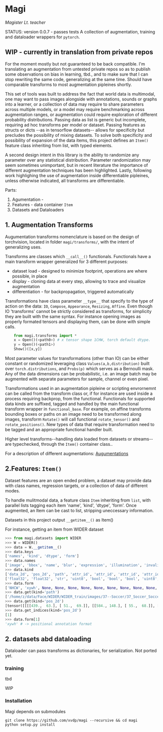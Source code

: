 # Magi
*Magister Lt. teacher*

STATUS: version 0.0.7 - passes tests
A collection of augmentation, training and dataloader wrappers for `pytorch`. 

## WIP - currently in translation from private repos
For the moment mostly but not guaranteed to be back compatible.
I'm translating an augmentation from untested private repos so as to publish some observations on bias in learning, tbd., and to make sure that I can stop rewriting the same code, generalizing at the same time. Should have comparable transforms to most augmentation pipleines shortly.


This set of tools was built to address the fact that world data is multimodal, one may want to pass images alongside with annotations, sounds or graphs into a learner, or a collection of data may require to share parameters across multiple models, or a model may require benchmarking across augmentation ranges, or augmentation could require exploration of different probability distributions. Passing data as list is generic but incomplete, requiring ad hoc transforms per model or dataset. Passing features as structs or dicts --as in tensorflow datasets-- allows for specificity but precludes the possibility of mixing datasets. To solve both specificity and possibility of expansion of the data items, this project defines an `Item()` feature class inheriting from list, with typed elements. 

A second design intent in this library is the ability to randomize any parameter over any statistical distribution. Parameter randomization may seem sometimes unimportant, but in recent literature the importance of different augmentation techniques has been highlighted. Lastly, following work highlighing the use of augmentation inside differentiable pipleines, unless otherwise indicated, all transforms are differentiable.

Parts:<br>
1. Agumentation -
2. Features - data container `Item`
3. Datasets and Dataloaders


## 1. Augmentation Transforms

Augumentation transforms nomenclature is based on the design of torchvision, located in folder `magi/transforms/`, with the intent of generalizing uses.

Transforms are classes which `__call__()` functionals. Functionals have a main transform wrapper generalized for 3 different purposes:
* dataset load - designed to minimize footprint, operations are where possible, in place
* display - cloning data at every step, allowing to trace and visualize augmentation
* differentiation - for backpropagation, triggered automatically


Transformations have class parameter `__type__` that specify to the type of action on the data: `IO`, `Compose`, `Appearance`, `Resizing`, `Affine`. Even though IO 'transforms' cannot be strictly considered as transforms, for simplicity they are built with the same syntax. For instance opening images as properly formated tensors and displaying them, can be done with simple calls.
```python
    from magi.transforms import *
    x = Open()(<path0>) # x tensor shape 1CHW, torch default dtype.
    y = Open()(<path1>)
    Show()([x,y])
```
Most parameter values for transformations (other than IO) can be either constant or randomized leveraging class `Values(a,b,distribution)` built over `torch.distributions`, and `Probs(p)` which serves as a Bernoulli mask. Any of the data dimensions can be probabilistic, i.e. an image batch may be augmented with separate parameters for sample, channel or even pixel. 

Transformations used in an augmentation pipleine or scripting envrornemnt can be called from the transform class or, if for instance are used inside a process requiring backprop, from the functional. Functionals for supported data kinds are suffixed, tagged and handled by the main functional transform wrapper in `functional_base`. For example, on affine transforms bounding boxes or paths on an image need to be transformed along images, transform `Rotate()` will call functional `rotate_tensor()` and `rotate_positions()`. New types of data that require transformation need to be tagged and an appropriate functional handler built.

Higher level transforms--handling data loaded from datasets or streams--are typechecked, through the `Item()` container class..

For a description of different augmentations: [Augumentations](AUGMENT.md)

## 2.Features: `Item()`

Dataset features are an open ended problem, a dataset may provide data with class names, regression targets, or a collection of data of different modes. <br>

To handle mulitmodal data, a feature class `Item` inheriting from `list`, with parallel lists tagging each item 'name', 'kind', 'dtype', 'form'.
Once augmented, an Item can be cast to list, stripping uneccessary information.

Datasets in this project output `__getitem__()` as Item()

For instance, getting an item from WIDER dataset
```python
>>> from magi.datasets import WIDER
>>> W = WIDER()
>>> data = W.__getitem__()
>>> data.keys
['names', 'kind', 'dtype', 'form']
>>> data.names
['image', 'bbox', 'name', 'blur', 'expression', 'illumination', 'invalid', 'occlusion', 'pose', 'index', 'wider_activity', 'wider_id', 'wordnet_id']
>>> data.kind
['data_2d', 'pos_2d', 'path', 'attr_id', 'attr_id', 'attr_id', 'attr_id', 'attr_id', 'attr_id', 'image_id', 'class_name', 'class_id', 'class_id']
['float32', 'float32', 'str', 'uint8', 'bool', 'bool', 'bool', 'uint8', 'bool', 'int', 'str', 'uint8', 'int']
>>> data.form
['NHCW', 'xywh', None, None, None, None, None, None, None, None, None, None, None]
>>> data.get(kind='path')
['/home/z/data/Face/WIDER/WIDER_train/images/37--Soccer/37_Soccer_Soccer_37_192.jpg']
>>> data.get(kind='pos_2d')
[tensor([[[[439.,  63.], [ 51.,  69.]], [[584., 148.], [ 55.,  68.]], [[680., 124.], [ 63.,  58.]], [[888.,  74.], [ 38.,  45.]]]])]
>>> data.get_indices(kind='pos_2d')
[1]
>>> data.form[1]
'xywh' # -> positional annotation format
```


<!-- ```python
    item = Item([[[0,1],[2,3]],[[1,2],[3,4]],  [125,125]], kind=["data","data", "id"], dtype=["float32", "float16", "int"])
    print(item, isinstance(item, list) # -> [[[0, 1], [2, 3]], [[1, 2], [3, 4]], [125, 125]] True

    item.to_torch(device="cuda")
    print(item) # returns each item with the assigned dype
    # -> [tensor([[0., 1.],
    #             [2., 3.]], device='cuda:0'), tensor([[1., 2.],
    #             [3., 4.]], device='cuda:0', dtype=torch.float16), tensor([125, 125], device='cuda:0', dtype=torch.int32)]
    print(item.keys) #-> ['kind', 'dtype']
    print(item.kind) #-> ['data', 'id']
    item.get(kind="data_2d") # returns
    #-> [tensor([[0., 1.],
    #           [2., 3.]], device='cuda:0'), tensor([[1., 2.],
    #           [3., 4.]], device='cuda:0', dtype=torch.float16)]

``` -->


## 2. datasets abd dataloading
Dataloader can pass transforms as dictionaries, for serialization.
Not ported yet.
### training
tbd


WIP
### Installation
Magi depends on submodules
```
git clone https://github.com/xvdp/magi --recursive && cd magi
python setup.py install

```
<!--when koreto updated
 git submodule foreach 'git pull origin main || :' -->